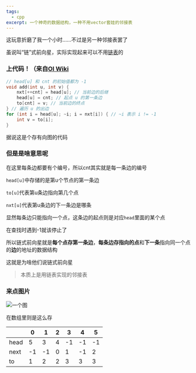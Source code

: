 ```yaml
---
tags:
  - cpp
excerpt: 一个神奇的数据结构，一种不用vector套娃的邻接表
---
```

这玩意折磨了我一个小时……不过是另一种邻接表罢了

虽说叫“链”式前向星，实际实现起来可以不用[链表](把它们链在一起.md)的

### 上代码！（来自[OI Wiki](https://oi-wiki.org/graph/save/#%E9%93%BE%E5%BC%8F%E5%89%8D%E5%90%91%E6%98%9F)
```C++
// head[u] 和 cnt 的初始值都为 -1 
void add(int u, int v) { 
    nxt[++cnt] = head[u]; // 当前边的后继 
    head[u] = cnt; // 起点 u 的第一条边 
    to[cnt] = v; // 当前边的终点 
} // 遍历 u 的出边 
for (int i = head[u]; ~i; i = nxt[i]) { // ~i 表示 i != -1 
    int v = to[i]; 
}
```

据说这是个存有向图的代码
### 但是是啥意思呢

在这里每条边都要有个编号，所以cnt其实就是每一条边的编号

`head[u]`中存储的是第u个节点的第一条边

`to[u]`代表第u条边指向第几个点

`nxt[u]`代表第u条边的下一条边是哪条

显然每条边只能指向一个点，这条边的起点则是对应`head`里面的某个点

在查找时遇到-1就该停止了

所以链式前向星就是**每个点存第一条边**，**每条边存指向的点**和**下一条**指向同一个点的**边**的地址的数据结构

这就是为啥他们说链式前向星
>本质上是用链表实现的邻接表


### 来点图片
![一个图](../../images/一个图.png)

在数组里则是这么存

|      | 0   | 1   | 2   | 3   | 4   | 5   |
| ---- | --- | --- | --- | --- | --- | --- |
| head | 5   | 3   | 4   | -1  | -1  | -1  |
| next | -1  | -1  | 0   | 1   | -1  | 2   |
| to   | 1   | 2   | 2   | 3   | 3   | 3   |
